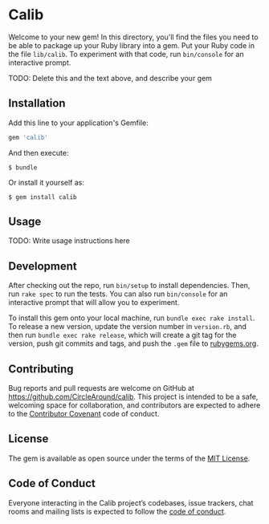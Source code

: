 # Calib

Welcome to your new gem! In this directory, you'll find the files you need to be able to package up your Ruby library into a gem. Put your Ruby code in the file `lib/calib`. To experiment with that code, run `bin/console` for an interactive prompt.

TODO: Delete this and the text above, and describe your gem

## Installation

Add this line to your application's Gemfile:

```ruby
gem 'calib'
```

And then execute:

    $ bundle

Or install it yourself as:

    $ gem install calib

## Usage

TODO: Write usage instructions here

## Development

After checking out the repo, run `bin/setup` to install dependencies. Then, run `rake spec` to run the tests. You can also run `bin/console` for an interactive prompt that will allow you to experiment.

To install this gem onto your local machine, run `bundle exec rake install`. To release a new version, update the version number in `version.rb`, and then run `bundle exec rake release`, which will create a git tag for the version, push git commits and tags, and push the `.gem` file to [rubygems.org](https://rubygems.org).

## Contributing

Bug reports and pull requests are welcome on GitHub at https://github.com/CircleAround/calib. This project is intended to be a safe, welcoming space for collaboration, and contributors are expected to adhere to the [Contributor Covenant](http://contributor-covenant.org) code of conduct.

## License

The gem is available as open source under the terms of the [MIT License](https://opensource.org/licenses/MIT).

## Code of Conduct

Everyone interacting in the Calib project’s codebases, issue trackers, chat rooms and mailing lists is expected to follow the [code of conduct](https://github.com/CircleAround/calib/blob/master/CODE_OF_CONDUCT.md).
